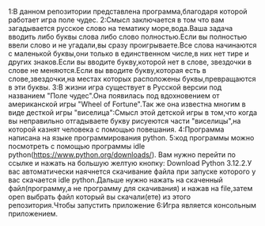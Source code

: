 1:В данном репозитории представлена программа,благодаря которой работает игра поле чудес.
2:Смысл заключается в том что вам загадывается русское слово на тематику море,вода.Ваша задача вводить либо буквы слова либо слово полностью.Если вы полностью ввели слово и не угадали,вы сразу проигрываете.Все слова начинаются с маленькой буквы,они только в единственном числе,в них нет тире и других знаков.Если вы вводите букву,которой нет в слове, звездочки в слове не меняются.Если вы вводите букву,которая есть в слове,звездочки,на местах которых расположены буквы,превращаются в эти буквы.
3:В жизни игра существует в Русской версии под названием "Поле чудес".Она появилась под вдохновением от американской игры "Wheel of Fortune".Так же она известна многим в виде десткой игры "виселица":Смысл этой детской игры в том,что когда вы неправильно отгадываете букву рисуеются части "виселицы",на которой казнят человека с помощью повешания.
4:Программа написана на языке программирования python.
5:код программы можно посмотреть с помощью программы idle python(https://www.python.org/downloads/). Вам нужно перейти по ссылке и нажать на большую желтую кнопку: Download Python 3.12.2.У вас автоматически наячнется скачивание файла при запуске которого у вас скачается idle python.Дальше нужно нажать на скаченный файл(программу,а не программу для скачивания) и нажав на file,затем open выбрать файл который вы скачали(ете) из этого репозитория.Чтобы запустить приложение
6:Игра является консольным приложением.
